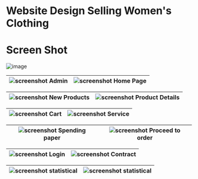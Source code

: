 # Website Design Selling Women's Clothing

# Screen Shot

![image](https://github.com/user-attachments/assets/16bfb408-d344-46f3-a395-8004adac6099)


![screenshot](https://github.com/user-attachments/assets/c78eb90d-d66c-457a-a37f-32acf3ccc690) Admin | ![screenshot](https://github.com/user-attachments/assets/f1ea4c17-5209-4d01-95bb-71b3d3391773) Home Page |
|-|-|

![screenshot](https://github.com/user-attachments/assets/b25d1ff7-a294-4182-9c8f-2dd3f24b269f) New Products | ![screenshot](https://github.com/user-attachments/assets/d4ebee96-538d-4655-9996-b61ebd09d443) Product Details |
|-|-|

![screenshot](https://github.com/user-attachments/assets/bb768271-042d-4d2f-91e4-404d93c60f29) Cart | ![screenshot](https://github.com/user-attachments/assets/16bfb408-d344-46f3-a395-8004adac6099) Service |
|-|-|

![screenshot](https://github.com/tuyenle009/Room-management-system/assets/128459950/068f35db-7db5-499e-aebd-99b5bb8cee19)  Spending paper | ![screenshot]() Proceed to order |
|-|-|

![screenshot]() Login | ![screenshot]() Contract |
|-|-|

![screenshot](https://github.com/tuyenle009/Room-management-system/assets/128459950/06527e2e-bafa-400d-b548-030debf47ad2) statistical | ![screenshot](https://github.com/tuyenle009/Room-management-system/assets/128459950/99f50df1-c5f1-4b33-b533-9c70fcc4bf17) statistical |
|-|-|
